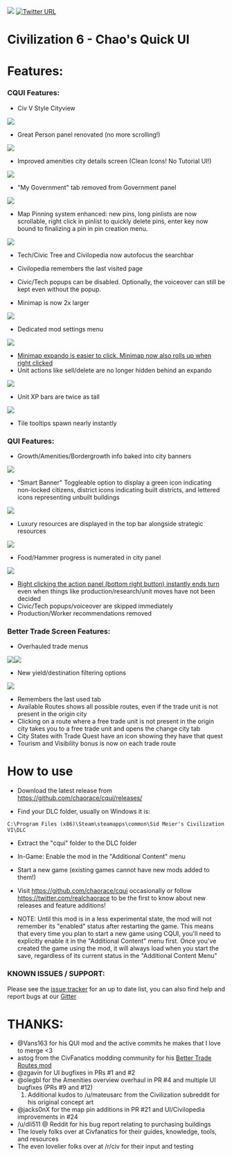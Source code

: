 
[![](https://img.shields.io/gitter/room/nwjs/nw.js.svg)](https://gitter.im/Civ6-CQUI/Help)
[![Twitter URL](https://img.shields.io/twitter/url/http/shields.io.svg?style=social)](https://twitter.com/realchaorace)

# Civilization 6 - Chao's Quick UI

# Features:

### CQUI Features:

* Civ V Style Cityview

![](http://i.imgur.com/wIH9FxN.jpg)

* Great Person panel renovated (no more scrolling!)

![](http://i.imgur.com/FeRTxyh.jpg)

* Improved amenities city details screen (Clean Icons! No Tutorial UI!)

![](http://i.imgur.com/UA1NrR5.png)

* "My Government" tab removed from Government panel

![](http://i.imgur.com/168ThOx.jpg)

* Map Pinning system enhanced: new pins, long pinlists are now scrollable, right click in pinlist to quickly delete pins, enter key now bound to finalizing a pin in pin creation menu.

![](http://i.imgur.com/IThYZcg.png)

* Tech/Civic Tree and Civilopedia now autofocus the searchbar
* Civilopedia remembers the last visited page
* Civic/Tech popups can be disabled. Optionally, the voiceover can still be kept even without the popup.

* Minimap is now 2x larger

![](http://i.imgur.com/AyY8HeP.jpg)

* Dedicated mod settings menu

![](http://i.imgur.com/rGxHwhJ.png)

* [Minimap expando is easier to click. Minimap now also rolls up when right clicked](https://gfycat.com/ElementaryRectangularGalago)
* Unit actions like sell/delete are no longer hidden behind an expando

![](http://i.imgur.com/x1xZtyY.png)

* Unit XP bars are twice as tall

![](http://i.imgur.com/TeWR0VA.png)

* Tile tooltips spawn nearly instantly

### QUI Features:

* Growth/Amenities/Bordergrowth info baked into city banners

![](http://i.imgur.com/8CUJSB6.png)

* "Smart Banner" Toggleable option to display a green icon indicating non-locked citizens, district icons indicating built districts, and lettered icons representing unbuilt buildings

![](http://i.imgur.com/FEdJQ61.png)

* Luxury resources are displayed in the top bar alongside strategic resources

![](http://i.imgur.com/ebYO8l4.png)

* Food/Hammer progress is numerated in city panel

![](http://i.imgur.com/utZzpqJ.png)

* [Right clicking the action panel (bottom right button) instantly ends turn](https://gfycat.com/PeacefulSpanishAfricanwildcat) even when things like production/research/unit moves have not been decided
* Civic/Tech popups/voiceover are skipped immediately
* Production/Worker recommendations removed

### Better Trade Screen Features:

* Overhauled trade menus

![](http://i.imgur.com/0IMseO1.png)![](http://i.imgur.com/pfNwcnT.png)

* New yield/destination filtering options

![](http://i.imgur.com/8DXfZx3.png)

* Remembers the last used tab
* Available Routes shows all possible routes, even if the trade unit is not present in the origin city
* Clicking on a route where a free trade unit is not present in the origin city takes you to a free trade unit and opens the change city tab
* City States with Trade Quest have an icon showing they have that quest
* Tourism and Visibility bonus is now on each trade route

# How to use
* Download the latest release from
https://github.com/chaorace/cqui/releases/

* Find your DLC folder, usually on Windows it is:
```
C:\Program Files (x86)\Steam\steamapps\common\Sid Meier's Civilization VI\DLC
```

* Extract the "cqui" folder to the DLC folder

* In-Game: Enable the mod in the "Additional Content" menu

* Start a new game (existing games cannot have new mods added to them!)

* Visit https://github.com/chaorace/cqui occasionally or follow https://twitter.com/realchaorace to be the first to know about new releases and feature additions!

* NOTE: Until this mod is in a less experimental state, the mod will not remember its "enabled" status after restarting the game. This means that every time you plan to start a new game using CQUI, you'll need to explicitly enable it in the "Additional Content" menu first. Once you've created the game using the mod, it will always load when you start the save, regardless of its current status in the "Additional Content Menu" 

### KNOWN ISSUES / SUPPORT:

Please see the [issue tracker](https://github.com/chaorace/cqui/issues) for an up to date list, you can also find help and report bugs at our [Gitter](https://gitter.im/Civ6-CQUI/Help)

# THANKS:
* @Vans163 for his QUI mod and the active commits he makes that I love to merge <3
* astog from the CivFanatics modding community for his [Better Trade Routes mod](http://forums.civfanatics.com/threads/better-trade-screen.602636/)
* @zgavin for UI bugfixes in PRs #1 and #2
* @olegbl for the Amenities overview overhaul in PR #4 and multiple UI bugfixes (PRs #9 and #12)
  1. Additional kudos to /u/mateusarc from the Civilization subreddit for his original concept art
* @jacks0nX for the map pin additions in PR #21 and UI/Civilopedia improvements in #24
* /u/dli511 @ Reddit for his bug report relating to purchasing buildings
* The lovely folks over at Civfanatics for their guides, knowledge, tools, and resources
* The even lovelier folks over at /r/civ for their input and testing
